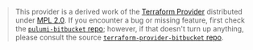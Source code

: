 > This provider is a derived work of the [Terraform Provider](https://github.com/DrFaust92/terraform-provider-bitbucket)
> distributed under [MPL 2.0](https://www.mozilla.org/en-US/MPL/2.0/). If you encounter a bug or missing feature,
> first check the [`pulumi-bitbucket` repo](https://github.com/ryan-pip/pulumi-bitbucket/issues); however, if that doesn't turn up anything,
> please consult the source [`terraform-provider-bitbucket` repo](https://github.com/DrFaust92/terraform-provider-bitbucket/issues).
